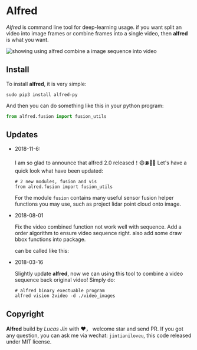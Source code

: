 # Alfred

*Alfred* is command line tool for deep-learning usage. if you want split an video into image frames or combine frames into a single video, then **alfred** is what you want.

![showing using alfred combine a image sequence into video](https://i.loli.net/2018/08/01/5b612d34d9872.png)



## Install

To install **alfred**, it is very simple:

```shell
sudo pip3 install alfred-py
```

And then you can do something like this in your python program:

```python
from alfred.fusion import fusion_utils
```



## Updates



- 2018-11-6:

  I am so glad to announce that alfred 2.0 released！😄⛽️👏👏  Let's have a quick look what have been updated:

  ```
  # 2 new modules, fusion and vis
  from alred.fusion import fusion_utils
  ```

  For the module `fusion` contains many useful sensor fusion helper functions you may use, such as project lidar point cloud onto image.

  

- 2018-08-01

  Fix the video combined function not work well with sequence. Add a order algorithm to ensure video sequence right.
  also add some draw bbox functions into package.

  can be called like this:

- 2018-03-16

  Slightly update **alfred**, now we can using this tool to combine a video sequence back original video!
  Simply do:

  ```shell
  # alfred binary exectuable program
  alfred vision 2video -d ./video_images
  ```

  

## Copyright

**Alfred** build by *Lucas Jin* with ❤️， welcome star and send PR. If you got any question, you can ask me via wechat: `jintianiloveu`, this code released under MIT license.
